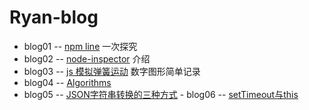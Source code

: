 Ryan-blog
=========
- blog01 -- [npm line] 一次探究
- blog02 -- [node-inspector] 介绍
- blog03 -- [js 模拟弹簧运动] 数字图形简单记录
- blog04 -- [Algorithms]
- blog05 -- [JSON字符串转换的三种方式]
- blog06 -- [setTimeout与this]


[npm line]:https://github.com/Ryan724/Ryan-blog/tree/master/blog01
[node-inspector]:https://github.com/Ryan724/Ryan-blog/tree/master/blog02
[js 模拟弹簧运动]:https://github.com/Ryan724/Ryan-blog/tree/master/blog03
[Algorithms]:https://github.com/Ryan724/Ryan-blog/tree/master/blog04
[JSON字符串转换的三种方式]:https://github.com/Ryan724/Ryan-blog/tree/master/blog05
[setTimeout与this]:https://github.com/Ryan724/Ryan-blog/tree/master/blog05

